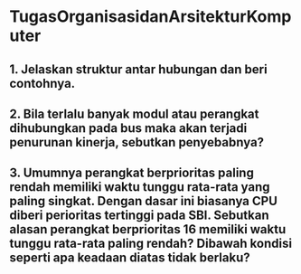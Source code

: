 # TugasOrganisasidanArsitekturKomputer

## 1. Jelaskan struktur antar hubungan dan beri contohnya.



## 2. ⁠Bila terlalu banyak modul atau perangkat dihubungkan pada bus maka akan terjadi penurunan kinerja, sebutkan penyebabnya? 



## 3. ⁠Umumnya perangkat berprioritas paling rendah memiliki waktu tunggu rata-rata yang paling singkat. Dengan dasar ini biasanya CPU diberi perioritas tertinggi pada SBI. Sebutkan alasan perangkat berprioritas 16 memiliki waktu tunggu rata-rata paling rendah? Dibawah kondisi seperti apa keadaan diatas tidak berlaku?
